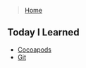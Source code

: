 > [Home](https://github.com/jjmean2/til)

## Today I Learned

- [Cocoapods](https://github.com/jjmean2/til/tree/master/cocoapods)
- [Git](https://github.com/jjmean2/til/tree/master/git)



